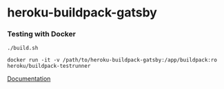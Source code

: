 # heroku-buildpack-gatsby

### Testing with Docker

`./build.sh`

`docker run -it -v /path/to/heroku-buildpack-gatsby:/app/buildpack:ro heroku/buildpack-testrunner`

[Documentation](https://github.com/heroku/heroku-buildpack-testrunner#docker-usage)
